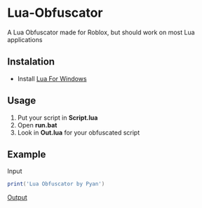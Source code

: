 # Lua-Obfuscator

A Lua Obfuscator made for Roblox, but should work on most Lua applications

## Instalation

- Install [Lua For Windows](https://github.com/rjpcomputing/luaforwindows/releases/)

## Usage

1. Put your script in **Script.lua**
2. Open **run.bat**
3. Look in **Out.lua** for your obfuscated script

## Example

Input

```lua
print('Lua Obfuscator by Pyan')
```

[Output](https://ghostbin.co/paste/hcr7j)

